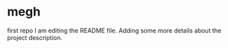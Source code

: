 # megh
first repo
I am editing the README file. Adding some more details about the project description.
